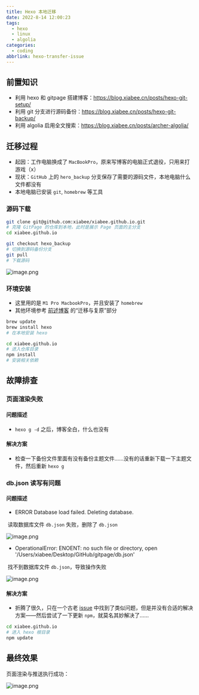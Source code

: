 ```yaml
---
title: Hexo 本地迁移
date: 2022-8-14 12:00:23
tags:
  - hexo
  - linux
  - algolia
categories:
  - coding
abbrlink: hexo-transfer-issue
---
```


## 前置知识

* 利用 hexo 和 gitpage 搭建博客：https://blog.xiabee.cn/posts/hexo-git-setup/
* 利用 git 分支进行源码备份：https://blog.xiabee.cn/posts/hexo-git-backup/
* 利用 algolia 启用全文搜索：https://blog.xiabee.cn/posts/archer-algolia/



## 迁移过程

* 起因：工作电脑换成了 `MacBookPro`，原来写博客的电脑正式退役，只用来打游戏（x）
* 现状：`GitHub` 上的 `hero_backup` 分支保存了需要的源码文件，本地电脑什么文件都没有
* 本地电脑已安装 `git`, `homebrew` 等工具



### 源码下载

```bash
git clone git@github.com:xiabee/xiabee.github.io.git
# 克隆 GitPage 的仓库到本地，此时是展示 Page 页面的主分支
cd xiabee.github.io

git checkout hexo_backup
# 切换到源码备份分支
git pull
# 下载源码
```

![image.png](https://s3.xiabee.cn/pic/weibo-backup/0084b03xgy1h57jodmddaj311k0v04qp.jpg)



### 环境安装

* 这里用的是 `M1 Pro MacbookPro`，并且安装了 `homebrew`
* 其他环境参考 [前述博客](https://blog.xiabee.cn/posts/hexo-git-backup/#/%E8%BF%81%E7%A7%BB%E4%B8%8E%E5%A4%8D%E5%8E%9F) 的“迁移与复原”部分

```bash
brew update
brew install hexo
# 在本地安装 hexo

cd xiabee.github.io
# 进入仓库目录
npm install
# 安装相关依赖
```





## 故障排查

### 页面渲染失败

#### 问题描述

* `hexo g -d` 之后，博客全白，什么也没有

#### 解决方案

* 检查一下备份文件里面有没有备份主题文件......没有的话重新下载一下主题文件，然后重新 `hexo g`



### db.json 读写有问题

#### 问题描述

* ERROR Database load failed. Deleting database.

​		读取数据库文件 `db.json` 失败，删除了  `db.json`

![image.png](https://s3.xiabee.cn/pic/weibo-backup/0084b03xgy1h56q8ix62pj30tc0a6n64.jpg)



* OperationalError: ENOENT: no such file or directory, open '/Users/xiabee/Desktop/GitHub/gitpage/db.json'

​		找不到数据库文件 `db.json`，导致操作失败

![image.png](https://s3.xiabee.cn/pic/weibo-backup/0084b03xgy1h56qa7jjfxj317y0ls4oa.jpg)



#### 解决方案

* 折腾了很久，只在一个古老 [issue](https://github.com/hexojs/hexo/issues/1120) 中找到了类似问题，但是并没有合适的解决方案——然后尝试了一下更新 `npm`，就莫名其妙解决了......

```bash
cd xiabee.github.io
# 进入 hexo 根目录
npm update
```



## 最终效果

页面渲染与推送执行成功：

![image.png](https://s3.xiabee.cn/pic/weibo-backup/0084b03xgy1h57kiiw6h4j310y0u64qp.jpg)

